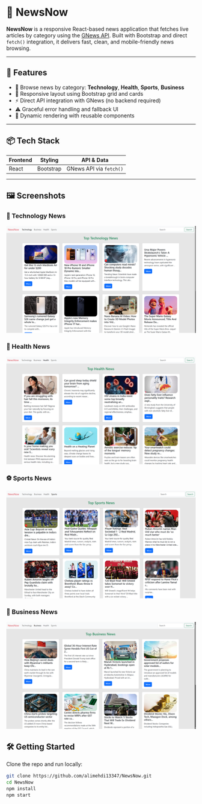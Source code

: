 # 📰 NewsNow

**NewsNow** is a responsive React-based news application that fetches live articles by category using the [GNews API](https://gnews.io/). Built with Bootstrap and direct `fetch()` integration, it delivers fast, clean, and mobile-friendly news browsing.

---

## 🚀 Features

- 🧭 Browse news by category: **Technology**, **Health**, **Sports**, **Business**
- 📱 Responsive layout using Bootstrap grid and cards
- ⚡ Direct API integration with GNews (no backend required)
- ⚠️ Graceful error handling and fallback UI
- 🔄 Dynamic rendering with reusable components

---

## 📦 Tech Stack

| Frontend | Styling   | API & Data |
|----------|-----------|------------|
| React    | Bootstrap | GNews API via `fetch()` |

---
## 🖼️ Screenshots

### 🧠 Technology News  
![Technology](src/assets/technology.png)

### 🏥 Health News  
![Health](src/assets/health.png)

### ⚽ Sports News  
![Sports](src/assets/sports.png)

### 💼 Business News  
![Business](src/assets/business.png)


## 🛠️ Getting Started

Clone the repo and run locally:

```bash
git clone https://github.com/alimehdi13347/NewsNow.git
cd NewsNow
npm install
npm start
